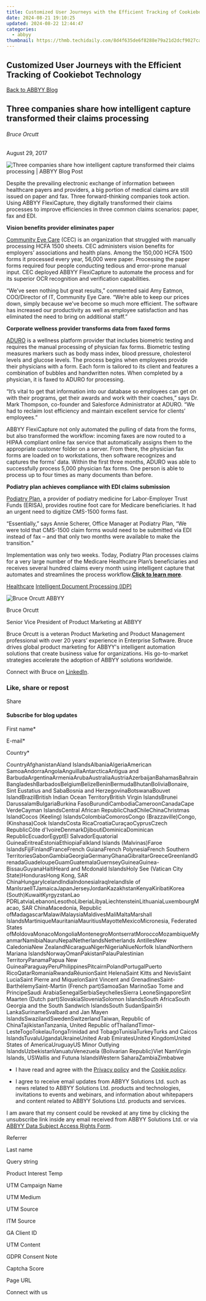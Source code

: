 ```yaml
---
title: Customized User Journeys with the Efficient Tracking of Cookiebot Technology
date: 2024-08-21 19:10:25
updated: 2024-08-22 12:44:47
categories:
  - abbyy
thumbnail: https://thmb.techidaily.com/8d4f635de6f8288e79a21d2dcf9027cad8747323c88b4f310acedbe966d2fadc.jpg
---
```


## Customized User Journeys with the Efficient Tracking of Cookiebot Technology

[Back to ABBYY Blog](https://tools.techidaily.com/abbyy/products/)

## Three companies share how intelligent capture transformed their claims processing

###### Bruce Orcutt

August 29, 2017

![Three companies share how intelligent capture transformed their claims processing | ABBYY Blog Post](https://static3.abbyy.com/abbyycommedia/25228/8666e_smm_three-companies-share-how-intelligent-capture-transformed-their-claims-processingblog.png) 

Despite the prevailing electronic exchange of information between healthcare payers and providers, a big portion of medical claims are still issued on paper and fax. Three forward-thinking companies took action. Using ABBYY FlexiCapture, they digitally transformed their claims processes to improve efficiencies in three common claims scenarios: paper, fax and EDI.

**Vision benefits provider eliminates paper**

[Community Eye Care](https://tools.techidaily.com/abbyy/products/) (CEC) is an organization that struggled with manually processing HCFA 1500 sheets. CEC administers vision benefits for employers’ associations and health plans. Among the 150,000 HCFA 1500 forms it processed every year, 56,000 were paper. Processing the paper forms required four people conducting tedious and error-prone manual input. CEC deployed ABBYY FlexiCapture to automate the process and for its superior OCR recognition and verification capabilities.

“We’ve seen nothing but great results,” commented said Amy Eatmon, COO/Director of IT, Community Eye Care. “We’re able to keep our prices down, simply because we’ve become so much more efficient. The software has increased our productivity as well as employee satisfaction and has eliminated the need to bring on additional staff.”

**Corporate wellness provider transforms data from faxed forms**

[ADURO](https://tools.techidaily.com/abbyy/products/) is a wellness platform provider that includes biometric testing and requires the manual processing of physician fax forms. Biometric testing measures markers such as body mass index, blood pressure, cholesterol levels and glucose levels. The process begins when employees provide their physicians with a form. Each form is tailored to its client and features a combination of bubbles and handwritten notes. When completed by a physician, it is faxed to ADURO for processing.

“It’s vital to get that information into our database so employees can get on with their programs, get their awards and work with their coaches,” says Dr. Mark Thompson, co-founder and Salesforce Administrator at ADURO. “We had to reclaim lost efficiency and maintain excellent service for clients’ employees.”

ABBYY FlexiCapture not only automated the pulling of data from the forms, but also transformed the workflow: incoming faxes are now routed to a HIPAA compliant online fax service that automatically assigns them to the appropriate customer folder on a server. From there, the physician fax forms are loaded on to workstations, then software recognizes and captures the forms’ data. Within the first three months, ADURO was able to successfully process 5,000 physician fax forms. One person is able to process up to four times as many documents than before.

**Podiatry plan achieves compliance with EDI claims submission** 

[Podiatry Plan](https://tools.techidaily.com/abbyy/products/), a provider of podiatry medicine for Labor-Employer Trust Funds (ERISA), provides routine foot care for Medicare beneficiaries. It had an urgent need to digitize CMS-1500 forms fast.

“Essentially,” says Annie Scherer, Office Manager at Podiatry Plan, “We were told that CMS-1500 claim forms would need to be submitted via EDI instead of fax – and that only two months were available to make the transition.”

Implementation was only two weeks. Today, Podiatry Plan processes claims for a very large number of the Medicare Healthcare Plan’s beneficiaries and receives several hundred claims every month using intelligent capture that automates and streamlines the process workflow.**[Click to learn more](http://bit.ly/2sJTFvz)**.

[Healthcare](https://tools.techidaily.com/abbyy/products/) [Intelligent Document Processing (IDP)](https://www.abbyy.com/blog/intelligent-document-processing-idp/ "Intelligent Document Processing (IDP)") 

![Bruce Orcutt ABBYY](https://static5.abbyy.com/abbyycommedia/25719/bruceorcutt-99x99.png)

Bruce Orcutt

Senior Vice President of Product Marketing at ABBYY

Bruce Orcutt is a veteran Product Marketing and Product Management professional with over 20 years’ experience in Enterprise Software. Bruce drives global product marketing for ABBYY's intelligent automation solutions that create business value for organizations. His go-to-market strategies accelerate the adoption of ABBYY solutions worldwide.

Connect with Bruce on [LinkedIn](https://www.linkedin.com/in/borcutt/).

### Like, share or repost

Share 

#### Subscribe for blog updates

First name\*

E-mail\*

Сountry\*

СountryAfghanistanAland IslandsAlbaniaAlgeriaAmerican SamoaAndorraAngolaAnguillaAntarcticaAntigua and BarbudaArgentinaArmeniaArubaAustraliaAustriaAzerbaijanBahamasBahrainBangladeshBarbadosBelgiumBelizeBeninBermudaBhutanBoliviaBonaire, Sint Eustatius and SabaBosnia and HerzegovinaBotswanaBouvet IslandBrazilBritish Indian Ocean TerritoryBritish Virgin IslandsBrunei DarussalamBulgariaBurkina FasoBurundiCambodiaCameroonCanadaCape VerdeCayman IslandsCentral African RepublicChadChileChinaChristmas IslandCocos (Keeling) IslandsColombiaComorosCongo (Brazzaville)Congo, (Kinshasa)Cook IslandsCosta RicaCroatiaCuraçaoCyprusCzech RepublicCôte d'IvoireDenmarkDjiboutiDominicaDominican RepublicEcuadorEgyptEl SalvadorEquatorial GuineaEritreaEstoniaEthiopiaFalkland Islands (Malvinas)Faroe IslandsFijiFinlandFranceFrench GuianaFrench PolynesiaFrench Southern TerritoriesGabonGambiaGeorgiaGermanyGhanaGibraltarGreeceGreenlandGrenadaGuadeloupeGuamGuatemalaGuernseyGuineaGuinea-BissauGuyanaHaitiHeard and Mcdonald IslandsHoly See (Vatican City State)HondurasHong Kong, SAR ChinaHungaryIcelandIndiaIndonesiaIraqIrelandIsle of ManIsraelITJamaicaJapanJerseyJordanKazakhstanKenyaKiribatiKorea (South)KuwaitKyrgyzstanLao PDRLatviaLebanonLesothoLiberiaLibyaLiechtensteinLithuaniaLuxembourgMacao, SAR ChinaMacedonia, Republic ofMadagascarMalawiMalaysiaMaldivesMaliMaltaMarshall IslandsMartiniqueMauritaniaMauritiusMayotteMexicoMicronesia, Federated States ofMoldovaMonacoMongoliaMontenegroMontserratMoroccoMozambiqueMyanmarNamibiaNauruNepalNetherlandsNetherlands AntillesNew CaledoniaNew ZealandNicaraguaNigerNigeriaNiueNorfolk IslandNorthern Mariana IslandsNorwayOmanPakistanPalauPalestinian TerritoryPanamaPapua New GuineaParaguayPeruPhilippinesPitcairnPolandPortugalPuerto RicoQatarRomaniaRwandaRéunionSaint HelenaSaint Kitts and NevisSaint LuciaSaint Pierre and MiquelonSaint Vincent and GrenadinesSaint-BarthélemySaint-Martin (French part)SamoaSan MarinoSao Tome and PrincipeSaudi ArabiaSenegalSerbiaSeychellesSierra LeoneSingaporeSint Maarten (Dutch part)SlovakiaSloveniaSolomon IslandsSouth AfricaSouth Georgia and the South Sandwich IslandsSouth SudanSpainSri LankaSurinameSvalbard and Jan Mayen IslandsSwazilandSwedenSwitzerlandTaiwan, Republic of ChinaTajikistanTanzania, United Republic ofThailandTimor-LesteTogoTokelauTongaTrinidad and TobagoTunisiaTurkeyTurks and Caicos IslandsTuvaluUgandaUkraineUnited Arab EmiratesUnited KingdomUnited States of AmericaUruguayUS Minor Outlying IslandsUzbekistanVanuatuVenezuela (Bolivarian Republic)Viet NamVirgin Islands, USWallis and Futuna IslandsWestern SaharaZambiaZimbabwe

* I have read and agree with the [Privacy policy](https://tools.techidaily.com/abbyy/products/) and the [Cookie policy](https://tools.techidaily.com/abbyy/products/).

* I agree to receive email updates from ABBYY Solutions Ltd. such as news related to ABBYY Solutions Ltd. products and technologies, invitations to events and webinars, and information about whitepapers and content related to ABBYY Solutions Ltd. products and services.  
    
I am aware that my consent could be revoked at any time by clicking the unsubscribe link inside any email received from ABBYY Solutions Ltd. or via [ABBYY Data Subject Access Rights Form](https://tools.techidaily.com/abbyy/products/).

Referrer

Last name

Query string

Product Interest Temp

UTM Campaign Name

UTM Medium

UTM Source

ITM Source

GA Client ID

UTM Content

GDPR Consent Note

Captcha Score

Page URL

Connect with us

<ins class="adsbygoogle"
     style="display:block"
     data-ad-format="autorelaxed"
     data-ad-client="ca-pub-7571918770474297"
     data-ad-slot="1223367746"></ins>



<ins class="adsbygoogle"
     style="display:block"
     data-ad-client="ca-pub-7571918770474297"
     data-ad-slot="8358498916"
     data-ad-format="auto"
     data-full-width-responsive="true"></ins>
